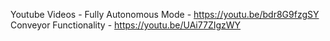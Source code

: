 Youtube Videos - 
Fully Autonomous Mode - https://youtu.be/bdr8G9fzgSY
Conveyor Functionality - https://youtu.be/UAi77ZIgzWY
